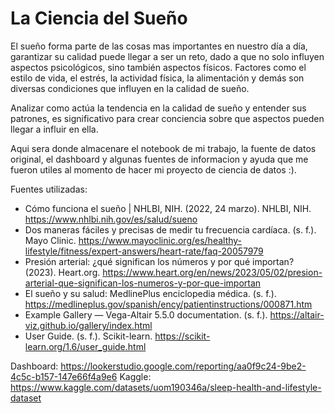 # La Ciencia del Sueño
El sueño forma parte de las cosas mas importantes en nuestro día a día, garantizar su calidad puede llegar a ser un reto, dado a que no solo influyen aspectos psicológicos, sino también aspectos físicos. Factores como el estilo de vida, el estrés, la actividad física, la alimentación y demás son diversas condiciones que influyen en la calidad de sueño.

Analizar como actúa la tendencia en la calidad de sueño y entender sus patrones, es significativo para crear conciencia sobre que aspectos pueden llegar a influir en ella.

Aqui sera donde almacenare el notebook de mi trabajo, la fuente de datos original, el dashboard y algunas fuentes de informacion y ayuda que me fueron utiles al momento de hacer mi proyecto de ciencia de datos :).

Fuentes utilizadas:
- Cómo funciona el sueño | NHLBI, NIH. (2022, 24 marzo). NHLBI, NIH. https://www.nhlbi.nih.gov/es/salud/sueno
- Dos maneras fáciles y precisas de medir tu frecuencia cardíaca. (s. f.). Mayo Clinic. https://www.mayoclinic.org/es/healthy-lifestyle/fitness/expert-answers/heart-rate/faq-20057979
- Presión arterial: ¿qué significan los números y por qué importan? (2023). Heart.org. https://www.heart.org/en/news/2023/05/02/presion-arterial-que-significan-los-numeros-y-por-que-importan
- El sueño y su salud: MedlinePlus enciclopedia médica. (s. f.). https://medlineplus.gov/spanish/ency/patientinstructions/000871.htm
- Example Gallery — Vega-Altair 5.5.0 documentation. (s. f.). https://altair-viz.github.io/gallery/index.html
- User Guide. (s. f.). Scikit-learn. https://scikit-learn.org/1.6/user_guide.html

Dashboard: https://lookerstudio.google.com/reporting/aa0f9c24-9be2-4c5c-b157-147e66f4a9e6
Kaggle: https://www.kaggle.com/datasets/uom190346a/sleep-health-and-lifestyle-dataset

